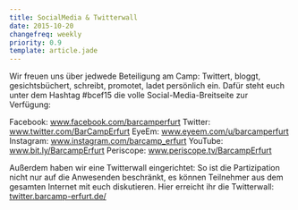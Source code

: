 ```yaml
---
title: SocialMedia & Twitterwall
date: 2015-10-20
changefreq: weekly
priority: 0.9
template: article.jade
---
```


Wir freuen uns über jedwede Beteiligung am Camp: Twittert, bloggt, gesichtsbüchert, schreibt, promotet, ladet persönlich ein.
Dafür steht euch unter dem Hashtag #bcef15 die volle Social-Media-Breitseite zur Verfügung:

Facebook: <a href="www.facebook.com/barcamperfurt">www.facebook.com/barcamperfurt</a>
Twitter: <a href="www.twitter.com/BarCampErfurt">www.twitter.com/BarCampErfurt</a>
EyeEm: <a href="www.eyeem.com/u/barcamperfurt">www.eyeem.com/u/barcamperfurt</a>
Instagram: <a href="www.instagram.com/barcamp_erfurt">www.instagram.com/barcamp_erfurt</a>
YouTube: <a href="www.bit.ly/BarcampErfurt">www.bit.ly/BarcampErfurt</a>
Periscope: <a href="www.periscope.tv/BarcampErfurt">www.periscope.tv/BarcampErfurt</a>

Außerdem haben wir eine Twitterwall eingerichtet: So ist die Partizipation nicht nur auf die Anwesenden beschränkt, es können Teilnehmer aus dem gesamten Internet mit euch diskutieren. Hier erreicht ihr die Twitterwall: <a href="http://twitter.barcamp-erfurt.de/">twitter.barcamp-erfurt.de/</a>